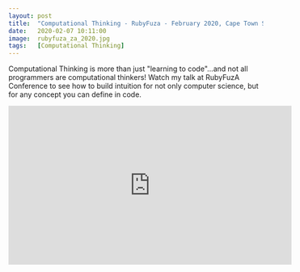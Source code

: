 ```yaml
---
layout: post
title:  "Computational Thinking - RubyFuza - February 2020, Cape Town South Africa"
date:   2020-02-07 10:11:00
image:  rubyfuza_za_2020.jpg
tags:   [Computational Thinking]
---
```



Computational Thinking is more than just "learning to code"...and not all programmers are computational thinkers! Watch my talk at RubyFuzA Conference to see how to build intuition for not only computer science, but for any concept you can define in code.

<iframe width="560" height="315" src="https://www.youtube.com/embed/-X_9XzQePLs" frameborder="0" allow="accelerometer; autoplay; encrypted-media; gyroscope; picture-in-picture" allowfullscreen></iframe>

